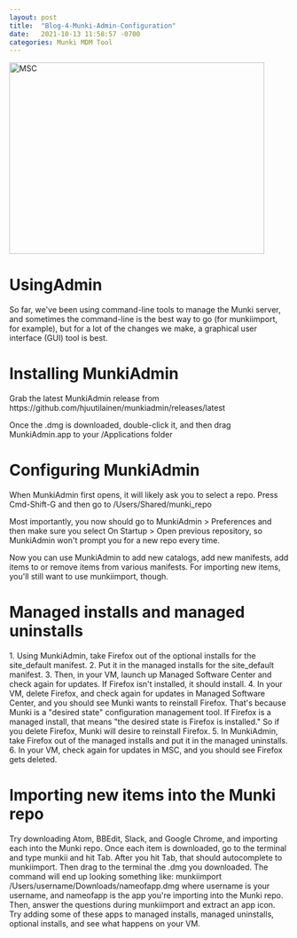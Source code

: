 ```yaml
---
layout: post
title:  "Blog-4-Munki-Admin-Configuration"
date:   2021-10-13 11:58:57 -0700
categories: Munki MDM Tool
---
```


<img src="http://www.amsys.co.uk/wp-content/uploads/munki-admin-packages-java.png" alt="MSC" width="460" height="345">



<h1>UsingAdmin</h1>
So far, we've been using command-line tools to manage the Munki server, and sometimes the
command-line is the best way to go (for munkiimport, for example), but for a lot of the
changes we make, a graphical user interface (GUI) tool is best.


<h1>Installing MunkiAdmin</h1>
Grab the latest MunkiAdmin release from
https://github.com/hjuutilainen/munkiadmin/releases/latest

Once the .dmg is downloaded, double-click it, and then drag MunkiAdmin.app to your
/Applications folder

<h1>Configuring MunkiAdmin</h1>
When MunkiAdmin first opens, it will likely ask you to select a repo. Press Cmd-Shift-G and
then go to /Users/Shared/munki_repo

Most importantly, you now should go to MunkiAdmin > Preferences and then make sure you
select On Startup > Open previous repository, so MunkiAdmin won't prompt you for a new
repo every time.

Now you can use MunkiAdmin to add new catalogs, add new manifests, add items to or
remove items from various manifests.
For importing new items, you'll still want to use munkiimport, though.

<h1>Managed installs and managed uninstalls</h1>
1. Using MunkiAdmin, take Firefox out of the optional installs for the site_default
manifest.
2. Put it in the managed installs for the site_default manifest.
3. Then, in your VM, launch up Managed Software Center and check again for updates. If
Firefox isn't installed, it should install.
4. In your VM, delete Firefox, and check again for updates in Managed Software Center,
and you should see Munki wants to reinstall Firefox. That's because Munki is a "desired
state" configuration management tool. If Firefox is a managed install, that means "the
desired state is Firefox is installed." So if you delete Firefox, Munki will desire to
reinstall Firefox.
5. In MunkiAdmin, take Firefox out of the managed installs and put it in the managed
uninstalls.
6. In your VM, check again for updates in MSC, and you should see Firefox gets deleted.
<h1>Importing new items into the Munki repo</h1>
Try downloading Atom, BBEdit, Slack, and Google Chrome, and importing each into the Munki
repo.
Once each item is downloaded, go to the terminal and type munkii and hit Tab. After you hit
Tab, that should autocomplete to munkiimport. Then drag to the terminal the .dmg you
downloaded.
The command will end up looking something like:
munkiimport /Users/username/Downloads/nameofapp.dmg
where username is your username, and nameofapp is the app you're importing into the Munki
repo.
Then, answer the questions during munkiimport and extract an app icon. Try adding some of
these apps to managed installs, managed uninstalls, optional installs, and see what happens
on your VM.
